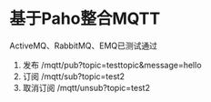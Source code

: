# 基于Paho整合MQTT

ActiveMQ、RabbitMQ、EMQ已测试通过

1. 发布 /mqtt/pub?topic=testtopic&message=hello
2. 订阅 /mqtt/sub?topic=test2
3. 取消订阅 /mqtt/unsub?topic=test2
